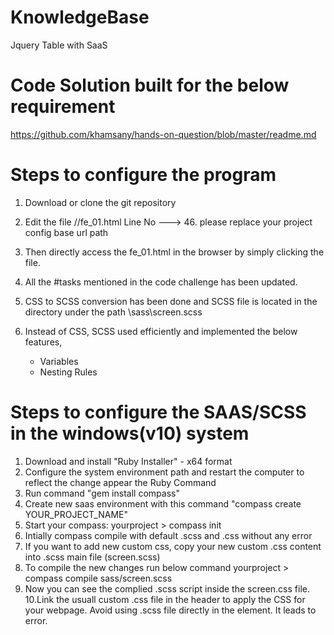 # KnowledgeBase
Jquery Table with SaaS

Code Solution built for the below requirement
=============================================
https://github.com/khamsany/hands-on-question/blob/master/readme.md

Steps to configure the program
===============================
1. Download or clone the git repository 

2. Edit the file //fe_01.html Line No  ---> 46. please replace your project config base url path 

3. Then directly access the fe_01.html in the browser by simply clicking the file.

4. All the #tasks mentioned in the code challenge has been updated.

5. CSS to SCSS conversion has been done and SCSS file is located in the directory under the path  \sass\screen.scss

6. Instead of CSS, SCSS used efficiently and implemented the below features,

    - Variables
    - Nesting Rules
    

Steps to configure the SAAS/SCSS in the windows(v10) system 
============================================================
1. Download and install "Ruby Installer" - x64 format
2. Configure the system environment path and restart the computer to reflect the change appear the Ruby Command
3. Run command "gem install compass"
4. Create new saas environment with this command "compass create YOUR_PROJECT_NAME"
5. Start your compass: yourproject > compass init
6. Intially compass compile with default .scss and .css without any error
7. If you want to add new custom css, copy your new custom .css content into .scss main file (screen.scss) 
8. To compile the new changes run below command
    yourproject > compass compile sass/screen.scss
9. Now you can see the complied .scss script inside the screen.css file.
10.Link the usuall custom .css file in the header to apply the CSS for your webpage. Avoid using .scss file directly in the <link> element. It leads to error.

